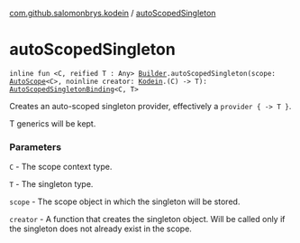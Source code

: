 [com.github.salomonbrys.kodein](index.md) / [autoScopedSingleton](.)

# autoScopedSingleton

`inline fun <C, reified T : Any> `[`Builder`](-kodein/-builder/index.md)`.autoScopedSingleton(scope: `[`AutoScope`](../com.github.salomonbrys.kodein.bindings/-auto-scope/index.md)`<C>, noinline creator: `[`Kodein`](-kodein/index.md)`.(C) -> T): `[`AutoScopedSingletonBinding`](../com.github.salomonbrys.kodein.bindings/-auto-scoped-singleton-binding/index.md)`<C, T>`

Creates an auto-scoped singleton provider, effectively a `provider { -> T }`.

T generics will be kept.

### Parameters

`C` - The scope context type.

`T` - The singleton type.

`scope` - The scope object in which the singleton will be stored.

`creator` - A function that creates the singleton object. Will be called only if the singleton does not already exist in the scope.